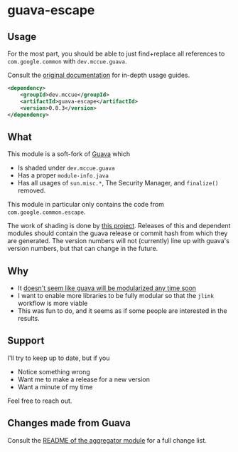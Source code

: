 # guava-escape

## Usage

For the most part, you should be able to just find+replace all
references to `com.google.common` with `dev.mccue.guava`.

Consult the [original documentation](https://github.com/google/guava) for
in-depth usage guides.

```xml
<dependency>
    <groupId>dev.mccue</groupId>
    <artifactId>guava-escape</artifactId>
    <version>0.0.3</version>
</dependency>
```

## What

This module is a soft-fork of [Guava](https://github.com/google/guava) which

* Is shaded under `dev.mccue.guava`
* Has a proper `module-info.java`
* Has all usages of `sun.misc.*`, The Security Manager, and `finalize()` removed.

This module in particular only contains the code from `com.google.common.escape`.

The work of shading is done by [this project](https://github.com/bowbahdoe/guava-generator). Releases of this and dependent modules should contain the guava release or commit hash from which they are generated. The version numbers will not (currently) line up with guava's version numbers, but that can change in the future.

## Why

* It [doesn't seem like guava will be modularized any time soon](https://github.com/google/guava/issues/2970#issuecomment-1572148291)
* I want to enable more libraries to be fully modular so that the `jlink`
workflow is more viable
* This was fun to do, and it seems as if some people are interested in the results.

## Support

I'll try to keep up to date, but if you 

* Notice something wrong
* Want me to make a release for a new version
* Want a minute of my time

Feel free to reach out. 

## Changes made from Guava

Consult the [README of the aggregator module](https://github.com/bowbahdoe/guava) for a full change list.